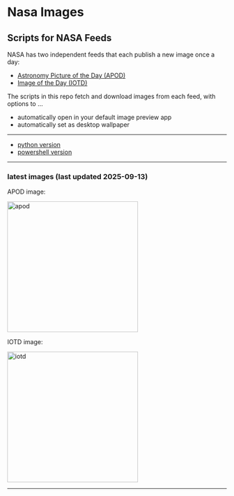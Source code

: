 # Nasa Images

## Scripts for NASA Feeds

NASA has two independent feeds that each publish a new image once a day:

- [Astronomy Picture of the Day (APOD)](https://apod.nasa.gov/apod/)
- [Image of the Day (IOTD)](https://www.nasa.gov/image-of-the-day/)

The scripts in this repo fetch and download images from each feed, with options to ...

- automatically open in your default image preview app
- automatically set as desktop wallpaper

---

- [python version](./python/README.md)
- [powershell version](./powershell/README.md)

---

### latest images (last updated 2025-09-13)

APOD image:

<a href="https://apod.nasa.gov/apod/image/2509/StarTrailsOne-MileRadioTelescope2100.jpg"><img alt="apod" src="https://apod.nasa.gov/apod/image/2509/StarTrailsOne-MileRadioTelescope2100.jpg" height="300" /></a>

IOTD image:

<a href="https://www.nasa.gov/image-detail/brief-outburst-16760026566-oorig/"><img alt="iotd" src="https://www.nasa.gov/wp-content/uploads/2025/09/brief-outburst-16760026566-oorig.jpg" height="300" /></a>

---
